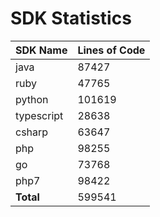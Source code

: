 # SDK Statistics

| SDK Name | Lines of Code |
| -------- | ------------- |
| java | 87427 |
| ruby | 47765 |
| python | 101619 |
| typescript | 28638 |
| csharp | 63647 |
| php | 98255 |
| go | 73768 |
| php7 | 98422 |
| **Total** | 599541 |
